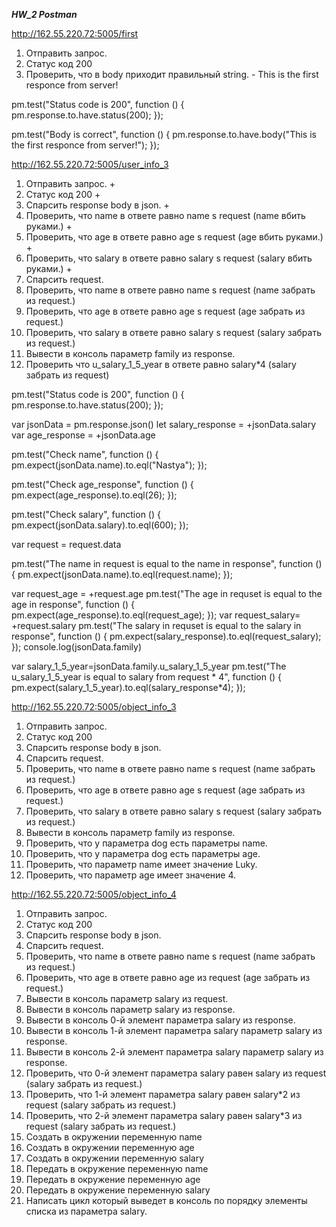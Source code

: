 ***HW_2 Postman***


http://162.55.220.72:5005/first
1. Отправить запрос.
2. Статус код 200
3. Проверить, что в body приходит правильный string. - This is the first responce from server!

pm.test("Status code is 200", function () {
    pm.response.to.have.status(200);
});

pm.test("Body is correct", function () {
    pm.response.to.have.body("This is the first responce from server!");
});




http://162.55.220.72:5005/user_info_3
1. Отправить запрос. +
2. Статус код 200 +
3. Спарсить response body в json. +
4. Проверить, что name в ответе равно name s request (name вбить руками.) +
5. Проверить, что age в ответе равно age s request (age вбить руками.) +
6. Проверить, что salary в ответе равно salary s request (salary вбить руками.) +
7. Спарсить request.
8. Проверить, что name в ответе равно name s request (name забрать из request.)
9. Проверить, что age в ответе равно age s request (age забрать из request.)
10. Проверить, что salary в ответе равно salary s request (salary забрать из request.)
11. Вывести в консоль параметр family из response.
12. Проверить что u_salary_1_5_year в ответе равно salary*4 (salary забрать из request)

pm.test("Status code is 200", function () {
    pm.response.to.have.status(200);
});

var jsonData = pm.response.json()
let salary_response = +jsonData.salary
var age_response = +jsonData.age

pm.test("Check name", function () {
    pm.expect(jsonData.name).to.eql("Nastya");
});

pm.test("Check age_response", function () {
    pm.expect(age_response).to.eql(26);
});

pm.test("Check salary", function () {
    pm.expect(jsonData.salary).to.eql(600);
});

var request = request.data

pm.test("The name in request is equal to the name in response", function () {
    pm.expect(jsonData.name).to.eql(request.name);
});

var request_age = +request.age
pm.test("The age in requset is equal to the age in response", function () {
    pm.expect(age_response).to.eql(request_age);
});
var request_salary= +request.salary
pm.test("The salary in requset is equal to the salary in response", function () {
    pm.expect(salary_response).to.eql(request_salary);
});
console.log(jsonData.family)

var salary_1_5_year=jsonData.family.u_salary_1_5_year
pm.test("The u_salary_1_5_year  is equal to salary from request * 4", function () {
    pm.expect(salary_1_5_year).to.eql(salary_response*4);
});



http://162.55.220.72:5005/object_info_3
1. Отправить запрос.
2. Статус код 200
3. Спарсить response body в json.
4. Спарсить request.
5. Проверить, что name в ответе равно name s request (name забрать из request.)
6. Проверить, что age в ответе равно age s request (age забрать из request.)
7. Проверить, что salary в ответе равно salary s request (salary забрать из request.)
8. Вывести в консоль параметр family из response.
9. Проверить, что у параметра dog есть параметры name.
10. Проверить, что у параметра dog есть параметры age.
11. Проверить, что параметр name имеет значение Luky.
12. Проверить, что параметр age имеет значение 4.

http://162.55.220.72:5005/object_info_4
1. Отправить запрос.
2. Статус код 200
3. Спарсить response body в json.
4. Спарсить request.
5. Проверить, что name в ответе равно name s request (name забрать из request.)
6. Проверить, что age в ответе равно age из request (age забрать из request.)
7. Вывести в консоль параметр salary из request.
8. Вывести в консоль параметр salary из response.
9. Вывести в консоль 0-й элемент параметра salary из response.
10. Вывести в консоль 1-й элемент параметра salary параметр salary из response.
11. Вывести в консоль 2-й элемент параметра salary параметр salary из response.
12. Проверить, что 0-й элемент параметра salary равен salary из request (salary забрать из request.)
13. Проверить, что 1-й элемент параметра salary равен salary*2 из request (salary забрать из request.)
14. Проверить, что 2-й элемент параметра salary равен salary*3 из request (salary забрать из request.)
15. Создать в окружении переменную name
16. Создать в окружении переменную age
17. Создать в окружении переменную salary
18. Передать в окружение переменную name
19. Передать в окружение переменную age
20. Передать в окружение переменную salary
21. Написать цикл который выведет в консоль по порядку элементы списка из параметра salary.
